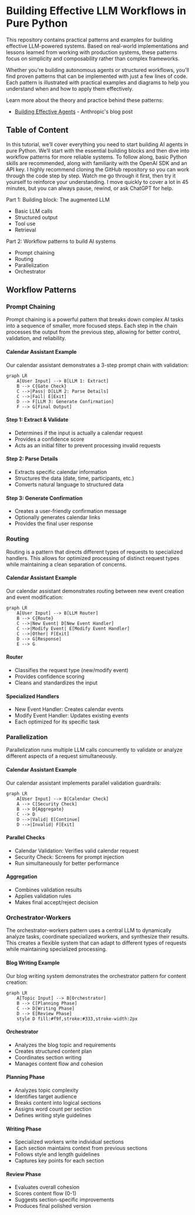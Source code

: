 # Building Effective LLM Workflows in Pure Python

This repository contains practical patterns and examples for building effective LLM-powered systems. Based on real-world implementations and lessons learned from working with production systems, these patterns focus on simplicity and composability rather than complex frameworks.

Whether you're building autonomous agents or structured workflows, you'll find proven patterns that can be implemented with just a few lines of code. Each pattern is illustrated with practical examples and diagrams to help you understand when and how to apply them effectively.

Learn more about the theory and practice behind these patterns:
- [Building Effective Agents](https://www.anthropic.com/research/building-effective-agents) - Anthropic's blog post

## Table of Content

In this tutorial, we’ll cover everything you need to start building AI agents in pure Python. We’ll start with the essential building blocks and then dive into workflow patterns for more reliable systems. To follow along, basic Python skills are recommended, along with familiarity with the OpenAI SDK and an API key. I highly recommend cloning the GitHub repository so you can work through the code step by step. Watch me go through it first, then try it yourself to reinforce your understanding. I move quickly to cover a lot in 45 minutes, but you can always pause, rewind, or ask ChatGPT for help.

Part 1: Building block: The augmented LLM

- Basic LLM calls
- Structured output
- Tool use
- Retrieval
  
Part 2: Workflow patterns to build AI systems

- Prompt chaining
- Routing
- Parallelization
- Orchestrator

## Workflow Patterns

### Prompt Chaining

Prompt chaining is a powerful pattern that breaks down complex AI tasks into a sequence of smaller, more focused steps. Each step in the chain processes the output from the previous step, allowing for better control, validation, and reliability.

#### Calendar Assistant Example

Our calendar assistant demonstrates a 3-step prompt chain with validation:

```mermaid
graph LR
    A[User Input] --> B[LLM 1: Extract]
    B --> C{Gate Check}
    C -->|Pass| D[LLM 2: Parse Details]
    C -->|Fail| E[Exit]
    D --> F[LLM 3: Generate Confirmation]
    F --> G[Final Output]
```

#### Step 1: Extract & Validate

- Determines if the input is actually a calendar request
- Provides a confidence score
- Acts as an initial filter to prevent processing invalid requests

#### Step 2: Parse Details

- Extracts specific calendar information
- Structures the data (date, time, participants, etc.)
- Converts natural language to structured data

#### Step 3: Generate Confirmation

- Creates a user-friendly confirmation message
- Optionally generates calendar links
- Provides the final user response

### Routing

Routing is a pattern that directs different types of requests to specialized handlers. This allows for optimized processing of distinct request types while maintaining a clean separation of concerns.

#### Calendar Assistant Example

Our calendar assistant demonstrates routing between new event creation and event modification:

```mermaid
graph LR
    A[User Input] --> B[LLM Router]
    B --> C{Route}
    C -->|New Event| D[New Event Handler]
    C -->|Modify Event| E[Modify Event Handler]
    C -->|Other| F[Exit]
    D --> G[Response]
    E --> G
```

#### Router

- Classifies the request type (new/modify event)
- Provides confidence scoring
- Cleans and standardizes the input

#### Specialized Handlers

- New Event Handler: Creates calendar events
- Modify Event Handler: Updates existing events
- Each optimized for its specific task

### Parallelization

Parallelization runs multiple LLM calls concurrently to validate or analyze different aspects of a request simultaneously.

#### Calendar Assistant Example

Our calendar assistant implements parallel validation guardrails:

```mermaid
graph LR
    A[User Input] --> B[Calendar Check]
    A --> C[Security Check]
    B --> D{Aggregate}
    C --> D
    D -->|Valid| E[Continue]
    D -->|Invalid| F[Exit]
```

#### Parallel Checks

- Calendar Validation: Verifies valid calendar request
- Security Check: Screens for prompt injection
- Run simultaneously for better performance

#### Aggregation

- Combines validation results
- Applies validation rules
- Makes final accept/reject decision

### Orchestrator-Workers

The orchestrator-workers pattern uses a central LLM to dynamically analyze tasks, coordinate specialized workers, and synthesize their results. This creates a flexible system that can adapt to different types of requests while maintaining specialized processing.

#### Blog Writing Example

Our blog writing system demonstrates the orchestrator pattern for content creation:

```mermaid
graph LR
    A[Topic Input] --> B[Orchestrator]
    B --> C[Planning Phase]
    C --> D[Writing Phase]
    D --> E[Review Phase]
    style D fill:#f9f,stroke:#333,stroke-width:2px
```

#### Orchestrator

- Analyzes the blog topic and requirements
- Creates structured content plan
- Coordinates section writing
- Manages content flow and cohesion

#### Planning Phase

- Analyzes topic complexity
- Identifies target audience
- Breaks content into logical sections
- Assigns word count per section
- Defines writing style guidelines

#### Writing Phase

- Specialized workers write individual sections
- Each section maintains context from previous sections
- Follows style and length guidelines
- Captures key points for each section

#### Review Phase

- Evaluates overall cohesion
- Scores content flow (0-1)
- Suggests section-specific improvements
- Produces final polished version